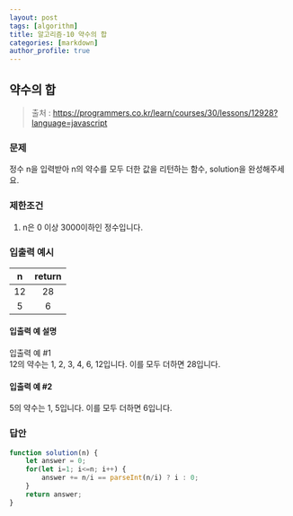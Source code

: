 ```yaml
---
layout: post
tags: [algorithm]
title: 알고리즘-10 약수의 합
categories: [markdown]
author_profile: true
---
```


## 약수의 합  
> 출처 : <https://programmers.co.kr/learn/courses/30/lessons/12928?language=javascript>

### 문제  
정수 n을 입력받아 n의 약수를 모두 더한 값을 리턴하는 함수, solution을 완성해주세요.  

### 제한조건
1. n은 0 이상 3000이하인 정수입니다.

### 입출력 예시 
| n | return |  
| :--: | :--: |
| 12 | 28 |
| 5 | 6 |

#### 입출력 예 설명  
입출력 예 #1  
12의 약수는 1, 2, 3, 4, 6, 12입니다. 이를 모두 더하면 28입니다.  

#### 입출력 예 #2  
5의 약수는 1, 5입니다. 이를 모두 더하면 6입니다.  

### 답안  
``` javascript
function solution(n) {
    let answer = 0;
    for(let i=1; i<=n; i++) {
        answer += n/i == parseInt(n/i) ? i : 0;
    }
    return answer;
}
```

